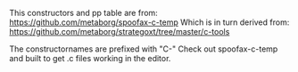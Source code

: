 This constructors and pp table are from: https://github.com/metaborg/spoofax-c-temp
Which is in turn derived from: https://github.com/metaborg/strategoxt/tree/master/c-tools

The constructornames are prefixed with "C-"
Check out spoofax-c-temp and built to get .c files working in the editor.